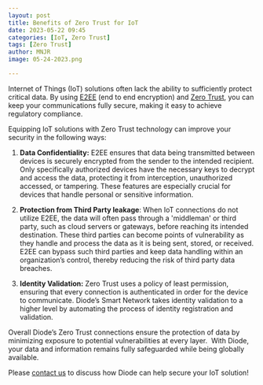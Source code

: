 ```yaml
---
layout: post
title: Benefits of Zero Trust for IoT 
date: 2023-05-22 09:45
categories: [IoT, Zero Trust]
tags: [Zero Trust]
author: MNJR
image: 05-24-2023.png

---
```


Internet of Things (IoT) solutions often lack the ability to sufficiently protect critical data. By using [E2EE](https://en.wikipedia.org/wiki/End-to-end_encryption) (end to end encryption) and [Zero Trust](https://en.wikipedia.org/wiki/Zero_trust_security_model), you can keep your communications fully secure, making it easy to achieve regulatory compliance. 

Equipping IoT solutions with Zero Trust technology can improve your security in the following ways: 

1.  **Data Confidentiality:** E2EE ensures that data being transmitted between devices is securely encrypted from the sender to the intended recipient. Only specifically authorized devices have the necessary keys to decrypt and access the data, protecting it from interception, unauthorized accessed, or tampering. These features are especially crucial for devices that handle personal or sensitive information. 

2.  **Protection from Third Party leakage**: When IoT connections do not utilize E2EE, the data will often pass through a 'middleman' or third party, such as cloud servers or gateways, before reaching its intended destination. These third parties can become points of vulnerability as they handle and process the data as it is being sent, stored, or received. E2EE can bypass such third parties and keep data handling within an organization’s control, thereby reducing the risk of third party data breaches.

3.  **Identity Validation:** Zero Trust uses a policy of least permission, ensuring that every connection is authenticated in order for the device to communicate. Diode’s Smart Network takes identity validation to a higher level by automating the process of identity registration and validation.

Overall Diode’s Zero Trust connections ensure the protection of data by minimizing exposure to potential vulnerabilities at every layer.  With Diode, your data and information remains fully safeguarded while being globally available.

Please [contact us](https://contactdiode.paperform.co) to discuss how Diode can help secure your IoT solution! 
